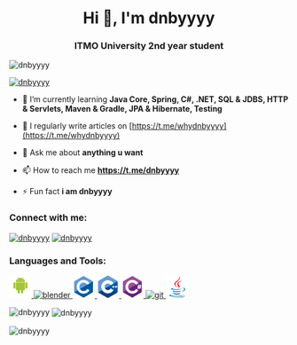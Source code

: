 <h1 align="center">Hi 👋, I'm dnbyyyy</h1>
<h3 align="center">ITMO University 2nd year student</h3>

<p align="left"> <img src="https://komarev.com/ghpvc/?username=dnbyyyy&label=Profile%20views&color=0e75b6&style=flat" alt="dnbyyyy" /> </p>

<p align="left"> <a href="https://github.com/ryo-ma/github-profile-trophy"><img src="https://github-profile-trophy.vercel.app/?username=dnbyyyy" alt="dnbyyyy" /></a> </p>

- 🌱 I’m currently learning **Java Core, Spring, C#, .NET, SQL & JDBS, HTTP & Servlets, Maven & Gradle, JPA & Hibernate, Testing**

- 📝 I regularly write articles on [https://t.me/whydnbyyyy](https://t.me/whydnbyyyy)

- 💬 Ask me about **anything u want**

- 📫 How to reach me **https://t.me/dnbyyyy**

- ⚡ Fun fact **i am dnbyyyy**

<h3 align="left">Connect with me:</h3>
<p align="left">
<a href="https://instagram.com/dnbyyyy" target="blank"><img align="center" src="https://raw.githubusercontent.com/rahuldkjain/github-profile-readme-generator/master/src/images/icons/Social/instagram.svg" alt="dnbyyyy" height="30" width="40" /></a>
<a href="https://codeforces.com/profile/dnbyyyy" target="blank"><img align="center" src="https://raw.githubusercontent.com/rahuldkjain/github-profile-readme-generator/master/src/images/icons/Social/codeforces.svg" alt="dnbyyyy" height="30" width="40" /></a>
</p>

<h3 align="left">Languages and Tools:</h3>
<p align="left"> <a href="https://developer.android.com" target="_blank" rel="noreferrer"> <img src="https://raw.githubusercontent.com/devicons/devicon/master/icons/android/android-original-wordmark.svg" alt="android" width="40" height="40"/> </a> <a href="https://www.blender.org/" target="_blank" rel="noreferrer"> <img src="https://download.blender.org/branding/community/blender_community_badge_white.svg" alt="blender" width="40" height="40"/> </a> <a href="https://www.cprogramming.com/" target="_blank" rel="noreferrer"> <img src="https://raw.githubusercontent.com/devicons/devicon/master/icons/c/c-original.svg" alt="c" width="40" height="40"/> </a> <a href="https://www.w3schools.com/cpp/" target="_blank" rel="noreferrer"> <img src="https://raw.githubusercontent.com/devicons/devicon/master/icons/cplusplus/cplusplus-original.svg" alt="cplusplus" width="40" height="40"/> </a> <a href="https://www.w3schools.com/cs/" target="_blank" rel="noreferrer"> <img src="https://raw.githubusercontent.com/devicons/devicon/master/icons/csharp/csharp-original.svg" alt="csharp" width="40" height="40"/> </a> <a href="https://git-scm.com/" target="_blank" rel="noreferrer"> <img src="https://www.vectorlogo.zone/logos/git-scm/git-scm-icon.svg" alt="git" width="40" height="40"/> </a> <a href="https://www.java.com" target="_blank" rel="noreferrer"> <img src="https://raw.githubusercontent.com/devicons/devicon/master/icons/java/java-original.svg" alt="java" width="40" height="40"/> </a> </p>

<p><img align="left" src="https://github-readme-stats.vercel.app/api/top-langs?username=dnbyyyy&show_icons=true&locale=en&layout=compact" alt="dnbyyyy" /></p>

<p>&nbsp;<img align="center" src="https://github-readme-stats.vercel.app/api?username=dnbyyyy&show_icons=true&locale=en" alt="dnbyyyy" /></p>

<p><img align="center" src="https://github-readme-streak-stats.herokuapp.com/?user=dnbyyyy&" alt="dnbyyyy" /></p>
